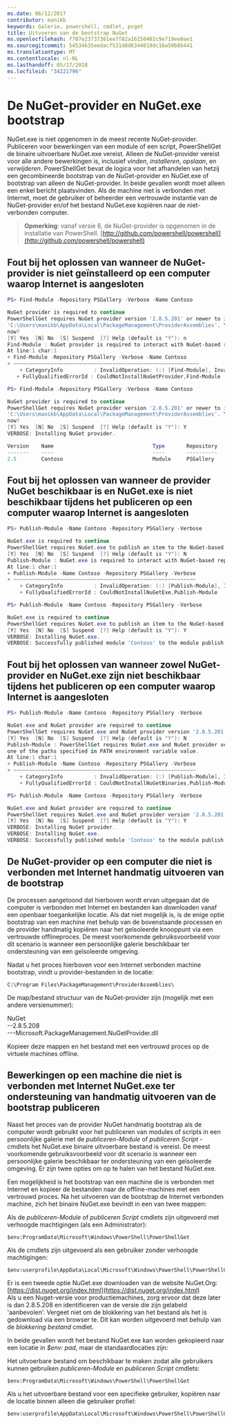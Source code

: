 ```yaml
---
ms.date: 06/12/2017
contributor: manikb
keywords: Galerie, powershell, cmdlet, psget
title: Uitvoeren van de bootstrap NuGet
ms.openlocfilehash: f707e23737361ee7f82a16150402c9e719ee0ae1
ms.sourcegitcommit: 54534635eedacf531d8d6344019dc16a50b8b441
ms.translationtype: MT
ms.contentlocale: nl-NL
ms.lasthandoff: 05/17/2018
ms.locfileid: "34221796"
---
```

# <a name="bootstrap-the-nuget-provider-and-nugetexe"></a>De NuGet-provider en NuGet.exe bootstrap

NuGet.exe is niet opgenomen in de meest recente NuGet-provider.
Publiceren voor bewerkingen van een module of een script, PowerShellGet de binaire uitvoerbare NuGet.exe vereist.
Alleen de NuGet-provider vereist voor alle andere bewerkingen is, inclusief *vinden*, *installeren*, *opslaan*, en *verwijderen*.
PowerShellGet bevat de logica voor het afhandelen van hetzij een gecombineerde bootstrap van de NuGet-provider en NuGet.exe of bootstrap van alleen de NuGet-provider.
In beide gevallen wordt moet alleen een enkel bericht plaatsvinden.
Als de machine niet is verbonden met Internet, moet de gebruiker of beheerder een vertrouwde instantie van de NuGet-provider en/of het bestand NuGet.exe kopiëren naar de niet-verbonden computer.

>**Opmerking**: vanaf versie 6, de NuGet-provider is opgenomen in de installatie van PowerShell. [http://github.com/powershell/powershell](http://github.com/powershell/powershell)

## <a name="resolving-error-when-the-nuget-provider-has-not-been-installed-on-a-machine-that-is-internet-connected"></a>Fout bij het oplossen van wanneer de NuGet-provider is niet geïnstalleerd op een computer waarop Internet is aangesloten

```powershell
PS> Find-Module -Repository PSGallery -Verbose -Name Contoso

NuGet provider is required to continue
PowerShellGet requires NuGet provider version '2.8.5.201' or newer to interact with NuGet-based repositories. The NuGet provider must be available in 'C:\Program Files\PackageManagement\ProviderAssemblies' or
'C:\Users\manikb\AppData\Local\PackageManagement\ProviderAssemblies'. You can also install the NuGet provider by running 'Install-PackageProvider -Name NuGet -MinimumVersion 2.8.5.201 -Force'. Do you want PowerShellGet to install and import the NuGet provider
now?
[Y] Yes  [N] No  [S] Suspend  [?] Help (default is "Y"): n
Find-Module : NuGet provider is required to interact with NuGet-based repositories. Please ensure that '2.8.5.201' or newer version of NuGet provider is installed.
At line:1 char:1
+ Find-Module -Repository PSGallery -Verbose -Name Contoso
+ ~~~~~~~~~~~~~~~~~~~~~~~~~~~~~~~~~~~~~~~~~~~~~~~~~~~~~~~~~~~~
    + CategoryInfo          : InvalidOperation: (:) [Find-Module], InvalidOperationException
   + FullyQualifiedErrorId : CouldNotInstallNuGetProvider,Find-Module

PS> Find-Module -Repository PSGallery -Verbose -Name Contoso

NuGet provider is required to continue
PowerShellGet requires NuGet provider version '2.8.5.201' or newer to interact with NuGet-based repositories. The NuGet provider must be available in 'C:\Program Files\PackageManagement\ProviderAssemblies' or
'C:\Users\manikb\AppData\Local\PackageManagement\ProviderAssemblies'. You can also install the NuGet provider by running 'Install-PackageProvider -Name NuGet -MinimumVersion 2.8.5.201 -Force'. Do you want PowerShellGet to install and import the NuGet provider
now?
[Y] Yes  [N] No  [S] Suspend  [?] Help (default is "Y"): Y
VERBOSE: Installing NuGet provider.

Version    Name                                Type       Repository           Description
-------    ----                                ----       ----------           -----------
2.5        Contoso                             Module     PSGallery        Contoso module
```

## <a name="resolving-error-when-the-nuget-provider-is-available-and-nugetexe-is-not-available-during-the-publish-operation-on-a-machine-that-is-internet-connected"></a>Fout bij het oplossen van wanneer de provider NuGet beschikbaar is en NuGet.exe is niet beschikbaar tijdens het publiceren op een computer waarop Internet is aangesloten

```powershell
PS> Publish-Module -Name Contoso -Repository PSGallery -Verbose

NuGet.exe is required to continue
PowerShellGet requires NuGet.exe to publish an item to the NuGet-based repositories. NuGet.exe must be available under one of the paths specified in PATH environment variable value. Do you want PowerShellGet to install NuGet.exe now?
[Y] Yes  [N] No  [S] Suspend  [?] Help (default is "Y"): N
Publish-Module : NuGet.exe is required to interact with NuGet-based repositories. Please ensure that NuGet.exe is available under one of the paths specified in PATH environment variable value.
At line:1 char:1
+ Publish-Module -Name Contoso -Repository PSGallery -Verbose
+ ~~~~~~~~~~~~~~~~~~~~~~~~~~~~~~~~~~~~~~~~~~~~~~~~~~~~~~~~~~~
    + CategoryInfo          : InvalidOperation: (:) [Publish-Module], InvalidOperationException
    + FullyQualifiedErrorId : CouldNotInstallNuGetExe,Publish-Module

PS> Publish-Module -Name Contoso -Repository PSGallery -Verbose

NuGet.exe is required to continue
PowerShellGet requires NuGet.exe to publish an item to the NuGet-based repositories. NuGet.exe must be available under one of the paths specified in PATH environment variable value. Do you want PowerShellGet to install NuGet.exe now?
[Y] Yes  [N] No  [S] Suspend  [?] Help (default is "Y"): Y
VERBOSE: Installing NuGet.exe.
VERBOSE: Successfully published module 'Contoso' to the module publish location 'https://www.powershellgallery.com/api/v2/'. Please allow few minutes for 'Contoso' to show up in the search results.
```

## <a name="resolving-error-when-both-nuget-provider-and-nugetexe-are-not-available-during-the-publish-operation-on-a-machine-that-is-internet-connected"></a>Fout bij het oplossen van wanneer zowel NuGet-provider en NuGet.exe zijn niet beschikbaar tijdens het publiceren op een computer waarop Internet is aangesloten

```powershell
PS> Publish-Module -Name Contoso -Repository PSGallery -Verbose

NuGet.exe and NuGet provider are required to continue
PowerShellGet requires NuGet.exe and NuGet provider version '2.8.5.201' or newer to interact with the NuGet-based repositories. Do you want PowerShellGet to install both NuGet.exe and NuGet provider now?
[Y] Yes  [N] No  [S] Suspend  [?] Help (default is "Y"): N
Publish-Module : PowerShellGet requires NuGet.exe and NuGet provider version '2.8.5.201' or newer to interact with the NuGet-based repositories. Please ensure that '2.8.5.201' or newer version of NuGet provider is installed and NuGet.exe is available under
one of the paths specified in PATH environment variable value.
At line:1 char:1
+ Publish-Module -Name Contoso -Repository PSGallery -Verbose
+ ~~~~~~~~~~~~~~~~~~~~~~~~~~~~~~~~~~~~~~~~~~~~~~~~~~~~~~~~~~~
    + CategoryInfo          : InvalidOperation: (:) [Publish-Module], InvalidOperationException
    + FullyQualifiedErrorId : CouldNotInstallNuGetBinaries,Publish-Module

PS> Publish-Module -Name Contoso -Repository PSGallery -Verbose

NuGet.exe and NuGet provider are required to continue
PowerShellGet requires NuGet.exe and NuGet provider version '2.8.5.201' or newer to interact with the NuGet-based repositories. Do you want PowerShellGet to install both NuGet.exe and NuGet provider now?
[Y] Yes  [N] No  [S] Suspend  [?] Help (default is "Y"): Y
VERBOSE: Installing NuGet provider.
VERBOSE: Installing NuGet.exe.
VERBOSE: Successfully published module 'Contoso' to the module publish location 'https://www.powershellgallery.com/api/v2/'. Please allow few minutes for 'Contoso' to show up in the search results.
```

## <a name="manually-bootstrapping-the-nuget-provider-on-a-machine-that-is-not-connected-to-the-internet"></a>De NuGet-provider op een computer die niet is verbonden met Internet handmatig uitvoeren van de bootstrap

De processen aangetoond dat hierboven wordt ervan uitgegaan dat de computer is verbonden met Internet en bestanden kan downloaden vanaf een openbaar toegankelijke locatie.
Als dat niet mogelijk is, is de enige optie bootstrap van een machine met behulp van de bovenstaande processen en de provider handmatig kopiëren naar het geïsoleerde knooppunt via een vertrouwde offlineproces.
De meest voorkomende gebruiksvoorbeeld voor dit scenario is wanneer een persoonlijke galerie beschikbaar ter ondersteuning van een geïsoleerde omgeving.

Nadat u het proces hierboven voor een Internet verbonden machine bootstrap, vindt u provider-bestanden in de locatie:

```
C:\Program Files\PackageManagement\ProviderAssemblies\
```

De map/bestand structuur van de NuGet-provider zijn (mogelijk met een andere versienummer):

NuGet<br>
--2.8.5.208<br>
---Microsoft.PackageManagement.NuGetProvider.dll

Kopieer deze mappen en het bestand met een vertrouwd proces op de virtuele machines offline.

## <a name="manually-bootstrapping-nugetexe-to-support-publish-operations-on-a-machine-that-is-not-connected-to-the-internet"></a>Bewerkingen op een machine die niet is verbonden met Internet NuGet.exe ter ondersteuning van handmatig uitvoeren van de bootstrap publiceren

Naast het proces van de provider NuGet handmatig bootstrap als de computer wordt gebruikt voor het publiceren van modules of scripts in een persoonlijke galerie met de *publiceren-Module* of *publiceren Script* -cmdlets het NuGet.exe binaire uitvoerbare bestand is vereist.
De meest voorkomende gebruiksvoorbeeld voor dit scenario is wanneer een persoonlijke galerie beschikbaar ter ondersteuning van een geïsoleerde omgeving.
Er zijn twee opties om op te halen van het bestand NuGet.exe.

Een mogelijkheid is het bootstrap van een machine die is verbonden met Internet en kopieer de bestanden naar de offline-machines met een vertrouwd proces.
Na het uitvoeren van de bootstrap de Internet verbonden machine, zich het binaire NuGet.exe bevindt in een van twee mappen:

Als de *publiceren-Module* of *publiceren Script* cmdlets zijn uitgevoerd met verhoogde machtigingen (als een Administrator):

```
$env:ProgramData\Microsoft\Windows\PowerShell\PowerShellGet
```

Als de cmdlets zijn uitgevoerd als een gebruiker zonder verhoogde machtigingen:

```
$env:userprofile\AppData\Local\Microsoft\Windows\PowerShell\PowerShellGet\
```

Er is een tweede optie NuGet.exe downloaden van de website NuGet.Org: [https://dist.nuget.org/index.html](https://dist.nuget.org/index.html)<br>
Als u een Nuget-versie voor productiemachines, zorg ervoor dat deze later is dan 2.8.5.208 en identificeren van de versie die zijn gelabeld 'aanbevolen'.
Vergeet niet om de blokkering van het bestand als het is gedownload via een browser te.
Dit kan worden uitgevoerd met behulp van de *blokkering bestand* cmdlet.

In beide gevallen wordt het bestand NuGet.exe kan worden gekopieerd naar een locatie in *$env: pad*, maar de standaardlocaties zijn:

Het uitvoerbare bestand om beschikbaar te maken zodat alle gebruikers kunnen gebruiken *publiceren-Module* en *publiceren Script* cmdlets:

```
$env:ProgramData\Microsoft\Windows\PowerShell\PowerShellGet
```

Als u het uitvoerbare bestand voor een specifieke gebruiker, kopiëren naar de locatie binnen alleen die gebruiker profiel:

```
$env:userprofile\AppData\Local\Microsoft\Windows\PowerShell\PowerShellGet\
```